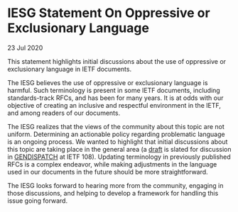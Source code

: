 IESG Statement On Oppressive or Exclusionary Language
=====================================================

23 Jul 2020

This statement highlights initial discussions about the use of oppressive or exclusionary language in IETF documents.

The IESG believes the use of oppressive or exclusionary language is harmful. Such terminology is present in some IETF documents, including standards-track RFCs, and has been for many years. It is at odds with our objective of creating an inclusive and respectful environment in the IETF, and among readers of our documents.

The IESG realizes that the views of the community about this topic are not uniform. Determining an actionable policy regarding problematic language is an ongoing process. We wanted to highlight that initial discussions about this topic are taking place in the general area (a [draft](https://datatracker.ietf.org/doc/draft-knodel-terminology/) is slated for discussion in [GENDISPATCH](https://www.ietf.org/proceedings/108/agenda/agenda-108-gendispatch-03) at IETF 108). Updating terminology in previously published RFCs is a complex endeavor, while making adjustments in the language used in our documents in the future should be more straightforward. 

The IESG looks forward to hearing more from the community, engaging in those discussions, and helping to develop a framework for handling this issue going forward.

